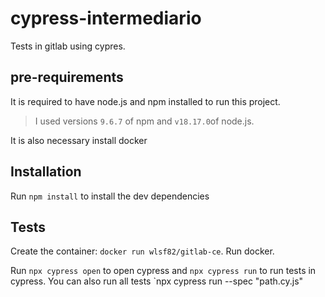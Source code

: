 # cypress-intermediario
Tests in gitlab using cypres. 

## pre-requirements

It is required to have node.js and npm installed to run this project.

> I used versions `9.6.7` of npm and `v18.17.0`of node.js.

It is also necessary install docker 

## Installation

Run `npm install` to install the dev dependencies  

## Tests

Create the container: `docker run wlsf82/gitlab-ce`. Run docker. 

Run `npx cypress open` to open cypress and `npx cypress run` to run tests in cypress.
You can also run all tests `npx cypress run --spec "path.cy.js"

